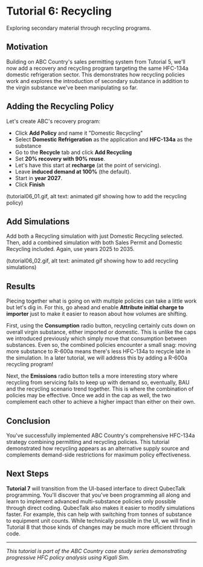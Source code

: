 # Tutorial 6: Recycling

Exploring secondary material through recycling programs.

## Motivation

Building on ABC Country's sales permitting system from Tutorial 5, we'll now add a recovery and recycling program targeting the same HFC-134a domestic refrigeration sector. This demonstrates how recycling policies work and explores the introduction of secondary substance in addition to the virgin substance we've been manipulating so far.

## Adding the Recycling Policy

Let's create ABC's recovery program:

- Click **Add Policy** and name it "Domestic Recycling"
- Select **Domestic Refrigeration** as the application and **HFC-134a** as the substance
- Go to the **Recycle** tab and click **Add Recycling**
- Set **20% recovery with 90% reuse**.
- Let's have this start at **recharge** (at the point of servicing).
- Leave **induced demand at 100%** (the default).
- Start in **year 2027**.
- Click **Finish**

(tutorial06_01.gif, alt text: animated gif showing how to add the recycling policy)

## Add Simulations

Add both a Recycling simulation with just Domestic Recycling selected. Then, add a combined simulation with both Sales Permit and Domestic Recycling included. Again, use years 2025 to 2035.

(tutorial06_02.gif, alt text: animated gif showing how to add recycling simulations)

## Results

Piecing together what is going on with multiple policies can take a little work but let's dig in. For this, go ahead and enable **Attribute initial charge to importer** just to make it easier to reason about how volumes are shifting.

First, using the **Consumption** radio button, recycling certainly cuts down on overall virgin substance, either imported or domestic. This is unlike the caps we introduced previously which simply move that consumption between substances. Even so, the combined policies encounter a small snag: moving more substance to R-600a means there's less HFC-134a to recycle late in the simulation. In a later tutorial, we will address this by adding a R-600a recycling program!

Next, the **Emissions** radio button tells a more interesting story where recycling from servicing fails to keep up with demand so, eventually, BAU and the recycling scenario trend together. This is where the combination of policies may be effective. Once we add in the cap as well, the two complement each other to achieve a higher impact than either on their own.

## Conclusion

You've successfully implemented ABC Country's comprehensive HFC-134a strategy combining permitting and recycling policies. This tutorial demonstrated how recycling appears as an alternative supply source and complements demand-side restrictions for maximum policy effectiveness.

## Next Steps

**Tutorial 7** will transition from the UI-based interface to direct QubecTalk programming. You'll discover that you've been programming all along and learn to implement advanced multi-substance policies only possible through direct coding. QubecTalk also makes it easier to modify simulations faster. For example, this can help with switching from tonnes of substance to equipment unit counts. While technically possible in the UI, we will find in Tutorial 8 that those kinds of changes may be much more efficient through code.

---

_This tutorial is part of the ABC Country case study series demonstrating progressive HFC policy analysis using Kigali Sim._